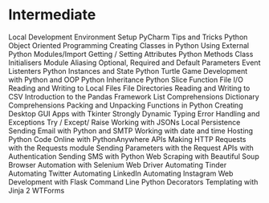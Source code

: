 # Intermediate

Local Development Environment Setup
PyCharm Tips and Tricks
Python Object Oriented Programming
Creating Classes in Python
Using External Python Modules/Import
Getting / Setting Attributes
Python Methods
Class Initialisers
Module Aliasing
Optional, Required and Default Parameters
Event Listenters
Python Instances and State
Python Turtle
Game Development with Python and OOP
Python Inheritance
Python Slice Function
File I/O Reading and Writing to Local Files
File Directories
Reading and Writing to CSV
Introduction to the Pandas Framework
List Comprehensions
Dictionary Comprehensions
Packing and Unpacking Functions in Python
Creating Desktop GUI Apps with Tkinter
Strongly Dynamic Typing
Error Handling and Exceptions
Try / Except/ Raise
Working with JSONs
Local Persistence
Sending Email with Python and SMTP
Working with date and time
Hosting Python Code Online with PythonAnywhere
APIs
Making HTTP Requests with the Requests module
Sending Parameters with the Request
APIs with Authentication
Sending SMS with Python
Web Scraping with Beautiful Soup
Browser Automation with Selenium Web Driver
Automating Tinder
Automating Twitter
Automating LinkedIn
Automating Instagram
Web Development with Flask
Command Line
Python Decorators
Templating with Jinja 2
WTForms